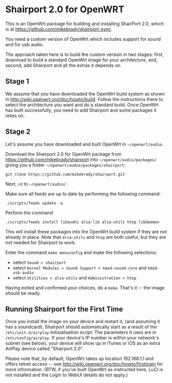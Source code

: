 Shairport 2.0 for OpenWRT
=========================

This is an OpenWrt package for building and installing ShairPort 2.0, which is at https://github.com/mikebrady/shairport-sync.

You need a custom version of OpenWrt which includes support for sound and for usb audio.

The approach taken here is to build the custom version in two stages: first, download to build a standard OpenWrt image for your architecture, and, second, add Shairport and all the extras it depends on.

Stage 1
-------
We assume that you have downloaded the OpenWrt build system as shown in http://wiki.openwrt.org/doc/howto/build. Follow the instructions there to select the architecture you want and do a standard build. Once OpenWrt has built successfully, you need to add Shairport and some packages it relies on.

Stage 2
-------
Let's assume you have downloaded and built OpenWrt in `~/openwrt/audio`. 

Download the Shairport 2.0 for OpenWrt package from https://github.com/mikebrady/shairport into `~/openwrt/audio/packages/` giving you a folder `~/openwrt/audio/packages/shairport`:

`git clone https://github.com/mikebrady/shairport.git`

Next, `cd` to `~/openwrt/audio/`.

Make sure all feeds are up to date by performing the following command:

`./scripts/feeds update -a`

Perform the command

`./scripts/feeds install libavahi alsa-lib alsa-utils htop libdaemon`

This will install these packages into the OpenWrt build system if they are not already in place. Note that `alsa-utils` and `htop` are both useful, but they are not needed for Shairport to work.

Enter the command `make menuconfig` and make the following selections:

* select `Sound > shairport`
* select `Kernel Modules > Sound Support > kmod-sound-core` and `kmod-usb-audio`
* select `Utilities > alsa-utils` and `Administration > htop`

Having exited and confirmed your choices, do a `make`. That's it -- the image should be ready.

Running Shairport for the First Time
------------------------------------
Once you install the image on your device and restart it, (and assuming it has a soundcard), Shairport should automatically start as a result of the `/etc/init.d/airplay` initisialisation script. The parameters it uses are in `/etc/config/airplay`. If your device's IP number is within your network's subnet (see below), your device will show up in iTunes or iOS as an extra AirPlay device called "Shairport 2.0".

Please note that, by default, OpenWrt takes up location 192.168.1.1 and offers telnet access -- see http://wiki.openwrt.org/doc/howto/firstlogin for more information. (BTW, if you've built OpenWrt as instructed here, LuCI is not installed and the Login to WebUI details do not apply.)

